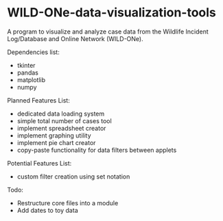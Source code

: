 # WILD-ONe-data-visualization-tools
A program to visualize and analyze case data from the Wildlife Incident Log/Database and Online Network (WILD-ONe).

Dependencies list:
 * tkinter
 * pandas
 * matplotlib
 * numpy

Planned Features List:
 * dedicated data loading system
 * simple total number of cases tool
 * implement spreadsheet creator
 * implement graphing utility
 * implement pie chart creator
 * copy-paste functionality for data filters between applets

 Potential Features List:
  * custom filter creation using set notation

Todo:
 * Restructure core files into a module
 * Add dates to toy data
